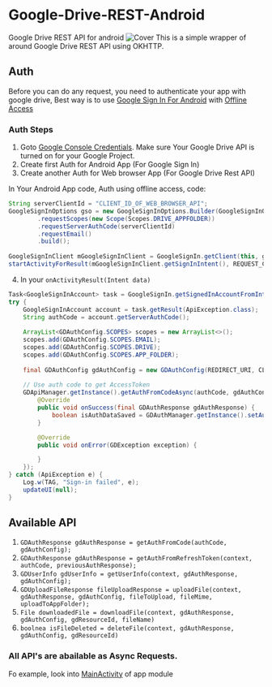 # Google-Drive-REST-Android
Google Drive REST API for android
![Cover](https://raw.githubusercontent.com/tejpratap46/Google-Drive-REST-Android/master/cover_big.png)
This is a simple wrapper of around Google Drive REST API using OKHTTP.

## Auth
Before you can do any request, you need to authenticate your app with google drive, Best way is to use [Google Sign In For Android](https://developers.google.com/identity/sign-in/android/) with [Offline Access](https://developers.google.com/identity/sign-in/android/offline-access)

### Auth Steps
1. Goto [Google Console Credentials](https://console.developers.google.com/apis/credentials). Make sure Your Google Drive API is turned on for your Google Project.
2. Create first Auth for Android App (For Google Sign In)
3. Create another Auth for Web browser App (For Google Drive Rest API)

In Your Android App code, Auth using offline access, code:
```java
String serverClientId = "CLIENT_ID_OF_WEB_BROWSER_API";
GoogleSignInOptions gso = new GoogleSignInOptions.Builder(GoogleSignInOptions.DEFAULT_SIGN_IN)
        .requestScopes(new Scope(Scopes.DRIVE_APPFOLDER))
        .requestServerAuthCode(serverClientId)
        .requestEmail()
        .build();
        
GoogleSignInClient mGoogleSignInClient = GoogleSignIn.getClient(this, gso);
startActivityForResult(mGoogleSignInClient.getSignInIntent(), REQUEST_CODE_GOOGLE_SIGN_IN);
```
4. In your ```onActivityResult(Intent data)```
```java
Task<GoogleSignInAccount> task = GoogleSignIn.getSignedInAccountFromIntent(data);
try {
    GoogleSignInAccount account = task.getResult(ApiException.class);
    String authCode = account.getServerAuthCode();
    
    ArrayList<GDAuthConfig.SCOPES> scopes = new ArrayList<>();
    scopes.add(GDAuthConfig.SCOPES.EMAIL);
    scopes.add(GDAuthConfig.SCOPES.DRIVE);
    scopes.add(GDAuthConfig.SCOPES.APP_FOLDER);
    
    final GDAuthConfig gdAuthConfig = new GDAuthConfig(REDIRECT_URI, CLIENT_ID, CLIENT_SECRET, scopes);
    
    // Use auth code to get AccessToken
    GDApiManager.getInstance().getAuthFromCodeAsync(authCode, gdAuthConfig, new GDAuthResponse.OnAuthResponseListener() {
        @Override
        public void onSuccess(final GDAuthResponse gdAuthResponse) {
            boolean isAuthDataSaved = GDAuthManager.getInstance().setAuthData(MainActivity.this, gdAuthResponse);
        }

        @Override
        public void onError(GDException exception) {

        }
    });
} catch (ApiException e) {
    Log.w(TAG, "Sign-in failed", e);
    updateUI(null);
}
```

## Available API
1. ```GDAuthResponse gdAuthResponse = getAuthFromCode(authCode, gdAuthConfig);```
2. ```GDAuthResponse gdAuthResponse = getAuthFromRefreshToken(context, authCode, previousAuthResponse);```
3. ```GDUserInfo gdUserInfo = getUserInfo(context, gdAuthResponse, gdAuthConfig);```
4. ```GDUploadFileResponse fileUploadResponse = uploadFile(context, gdAuthResponse, gdAuthConfig, fileToUpload, fileMime, uploadToAppFolder);```
5. ```File downloadedFile = downloadFile(context, gdAuthResponse, gdAuthConfig, gdResourceId, fileName)```
6. ```boolnea isFileDeleted = deleteFile(context, gdAuthResponse, gdAuthConfig, gdResourceId)```

### All API's are abailable as Async Requests.

Fo example, look into [MainActivity](https://github.com/tejpratap46/Google-Drive-REST-Android/blob/master/app/src/main/java/com/tejpratapsingh/googledriverestandroid/MainActivity.java) of app module
